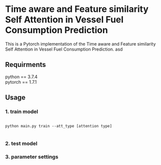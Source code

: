 # Time aware and Feature similarity Self Attention in Vessel Fuel Consumption Prediction

This is a Pytorch implementation of the Time aware and Feature similarity Self Attention in Vessel Fuel Consumption Prediction. asd

## Requirments

python == 3.7.4 \
pytorch == 1.7.1

## Usage

### 1. train model

<pre>
<code>
python main.py train --att_type [attention type]
</code>
</pre>


### 2. test model

### 3. parameter settings

